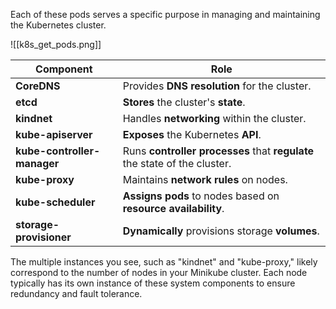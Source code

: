 Each of these pods serves a specific purpose in managing and maintaining the Kubernetes cluster.

![[k8s_get_pods.png]]

| Component                   | Role                                                                      |
| --------------------------- | ------------------------------------------------------------------------- |
| **CoreDNS**                 | Provides **DNS resolution** for the cluster.                              |
| **etcd**                    | **Stores** the cluster's **state**.                                       |
| **kindnet**                 | Handles **networking** within the cluster.                                |
| **kube-apiserver**          | **Exposes** the Kubernetes **API**.                                       |
| **kube-controller-manager** | Runs **controller processes** that **regulate** the state of the cluster. |
| **kube-proxy**              | Maintains **network rules** on nodes.                                     |
| **kube-scheduler**          | **Assigns pods** to nodes based on **resource availability**.             |
| **storage-provisioner**     | **Dynamically** provisions storage **volumes**.                           |
The multiple instances you see, such as "kindnet" and "kube-proxy," likely correspond to the number of nodes in your Minikube cluster. Each node typically has its own instance of these system components to ensure redundancy and fault tolerance.
